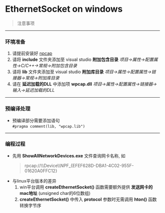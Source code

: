 # EthernetSocket on windows
> 注意事项
---
### 环境准备
1. 请提前安装好 [npcap](https://npcap.com/dist/npcap-1.72.exe) 
2. 请将 **include** 文件夹添加至 visual studio **附加包含目录**
    *项目->属性->配置属性->C/C++->常规->附加包含目录*
3. 请将 **lib** 文件夹添加至 visual studio **附加库目录**
    *项目->属性->配置属性->链接器->常规->附加库目录*
4. 请在 **延迟加载的DLL** 中添加项 **wpcap.dll**
    *项目->属性->配置属性->链接器->输入->延迟加载的DLL*

---
### 预编译处理
* 预编译部分需要添加语句  
    ```#pragma comment(lib, "wpcap.lib")```

---
### 编程过程
* 先用 **ShowAllNetworkDevices.exe** 文件查询网卡名称, 如
  >  rpcap://\\\\Device\\\\NPF_{EFEF628D-DBA1-4C02-955F-01620A0FFC12}
* 与linux平台版本的差异
    1. win平台调用 **createEthernetSocket()** 函数需要额外提供 **发送网卡的mac地址** (unsigned char的6位数组)
    2. **createEthernetSocket()** 中传入 **protocol** 参数时无需调用 **hton()** 函数转换字节序